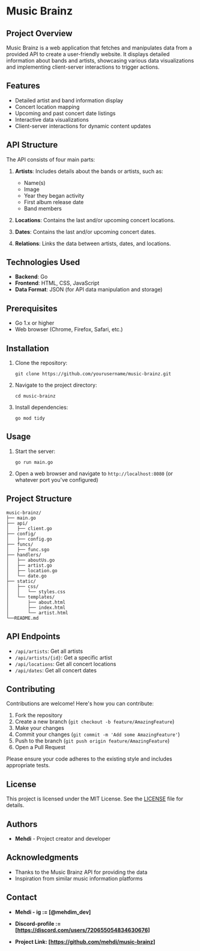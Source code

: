 # Music Brainz

## Project Overview

Music Brainz is a web application that fetches and manipulates data from a provided API to create a user-friendly website. It displays detailed information about bands and artists, showcasing various data visualizations and implementing client-server interactions to trigger actions.

## Features

- Detailed artist and band information display
- Concert location mapping
- Upcoming and past concert date listings
- Interactive data visualizations
- Client-server interactions for dynamic content updates

## API Structure

The API consists of four main parts:

1. **Artists**: Includes details about the bands or artists, such as:
   - Name(s)
   - Image
   - Year they began activity
   - First album release date
   - Band members

2. **Locations**: Contains the last and/or upcoming concert locations.

3. **Dates**: Contains the last and/or upcoming concert dates.

4. **Relations**: Links the data between artists, dates, and locations.

## Technologies Used

- **Backend**: Go
- **Frontend**: HTML, CSS, JavaScript
- **Data Format**: JSON (for API data manipulation and storage)

## Prerequisites

- Go 1.x or higher
- Web browser (Chrome, Firefox, Safari, etc.)

## Installation

1. Clone the repository:
   ```
   git clone https://github.com/yourusername/music-brainz.git
   ```
2. Navigate to the project directory:
   ```
   cd music-brainz
   ```
3. Install dependencies:
   ```
   go mod tidy
   ```

## Usage

1. Start the server:
   ```
   go run main.go
   ```
2. Open a web browser and navigate to `http://localhost:8080` (or whatever port you've configured)

## Project Structure

```
music-brainz/
├── main.go
├── api/
│   ├── client.go
├── config/
│   ├── config.go  
├── funcs/
│   ├── func.sgo
├── handlers/
│   ├── aboutUs.go
│   ├── artist.go
│   ├── location.go
│   └── date.go
├── static/
│   ├── css/
│   │   └── styles.css
│   └── templates/
│       ├── about.html
│       ├── index.html
│       └── artist.html
└──README.md
```

## API Endpoints

- `/api/artists`: Get all artists
- `/api/artists/{id}`: Get a specific artist
- `/api/locations`: Get all concert locations
- `/api/dates`: Get all concert dates

## Contributing

Contributions are welcome! Here's how you can contribute:

1. Fork the repository
2. Create a new branch (`git checkout -b feature/AmazingFeature`)
3. Make your changes
4. Commit your changes (`git commit -m 'Add some AmazingFeature'`)
5. Push to the branch (`git push origin feature/AmazingFeature`)
6. Open a Pull Request

Please ensure your code adheres to the existing style and includes appropriate tests.

## License

This project is licensed under the MIT License. See the [LICENSE](LICENSE) file for details.

## Authors

- **Mehdi** - Project creator and developer

## Acknowledgments

- Thanks to the Music Brainz API for providing the data
- Inspiration from similar music information platforms

## Contact

- **Mehdi - ig := [@mehdim_dev]**
- **Discord-profile := [https://discord.com/users/720655054834630676]**

- **Project Link: [https://github.com/mehdi/music-brainz]**
